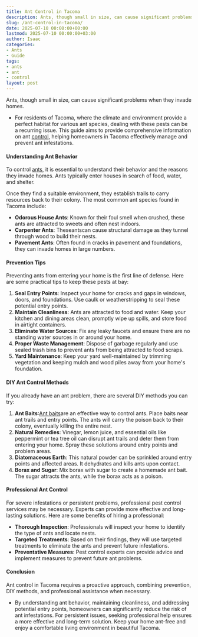 ```yaml
---
title: Ant Control in Tacoma
description: Ants, though small in size, can cause significant problems when they invade homes. - For residents of Tacoma, where the climate and environment provide a...
slug: /ant-control-in-tacoma/
date: 2025-07-10 00:00:00+00:00
lastmod: 2025-07-10 00:00:00+03:00
author: Isaac
categories:
- Ants
- Guide
tags:
- ants
- ant
- control
layout: post
---
```

Ants, though small in size, can cause significant problems when they invade homes.
- For residents of Tacoma, where the climate and environment provide a perfect habitat for various ant species, dealing with these pests can be a recurring issue.
This guide aims to provide comprehensive information on ant [control](https://pestpolicy.com/ant-control-in-bellingham/), helping homeowners in Tacoma effectively manage and prevent ant infestations.
#### Understanding Ant Behavior
To control [ants](https://pestpolicy.com/ant-control-in-federal-way/), it is essential to understand their behavior and the reasons they invade homes. Ants typically enter houses in search of food, water, and shelter.

Once they find a suitable environment, they establish trails to carry resources back to their colony. The most common ant species found in Tacoma include:
- **Odorous House Ants**: Known for their foul smell when crushed, these ants are attracted to sweets and often nest indoors.
- **Carpenter Ants**: Theseantscan cause structural damage as they tunnel through wood to build their nests.
- **Pavement Ants**: Often found in cracks in pavement and foundations, they can invade homes in large numbers.
#### Prevention Tips
Preventing ants from entering your home is the first line of defense. Here are some practical tips to keep these pests at bay:
1. **Seal Entry Points**: Inspect your home for cracks and gaps in windows, doors, and foundations. Use caulk or weatherstripping to seal these potential entry points.
2. **Maintain Cleanliness**: Ants are attracted to food and water. Keep your kitchen and dining areas clean, promptly wipe up spills, and store food in airtight containers.
3. **Eliminate Water Sources**: Fix any leaky faucets and ensure there are no standing water sources in or around your home.
4. **Proper Waste Management**: Dispose of garbage regularly and use sealed trash bins to prevent ants from being attracted to food scraps.
5. **Yard Maintenance**: Keep your yard well-maintained by trimming vegetation and keeping mulch and wood piles away from your home's foundation.
#### DIY Ant Control Methods
If you already have an ant problem, there are several DIY methods you can try:
1. **Ant Baits**:[Ant baits](https://pestpolicy.com/best-fire-ant-killer-for-lawns/)are an effective way to control ants. Place baits near ant trails and entry points. The ants will carry the poison back to their colony, eventually killing the entire nest.
2. **Natural Remedies**: Vinegar, lemon juice, and essential oils like peppermint or tea tree oil can disrupt ant trails and deter them from entering your home. Spray these solutions around entry points and problem areas.
3. **Diatomaceous Earth**: This natural powder can be sprinkled around entry points and affected areas. It dehydrates and kills ants upon contact.
4. **Borax and Sugar**: Mix borax with sugar to create a homemade ant bait. The sugar attracts the ants, while the borax acts as a poison.
#### Professional Ant Control
For severe infestations or persistent problems, professional pest control services may be necessary. Experts can provide more effective and long-lasting solutions. Here are some benefits of hiring a professional:
- **Thorough Inspection**: Professionals will inspect your home to identify the type of ants and locate nests.
- **Targeted Treatments**: Based on their findings, they will use targeted treatments to eliminate the ants and prevent future infestations.
- **Preventative Measures**: Pest control experts can provide advice and implement measures to prevent future ant problems.
#### Conclusion
Ant control in Tacoma requires a proactive approach, combining prevention, DIY methods, and professional assistance when necessary.
- By understanding ant behavior, maintaining cleanliness, and addressing potential entry points, homeowners can significantly reduce the risk of ant infestations.
For persistent issues, seeking professional help ensures a more effective and long-term solution. Keep your home ant-free and enjoy a comfortable living environment in beautiful Tacoma.
